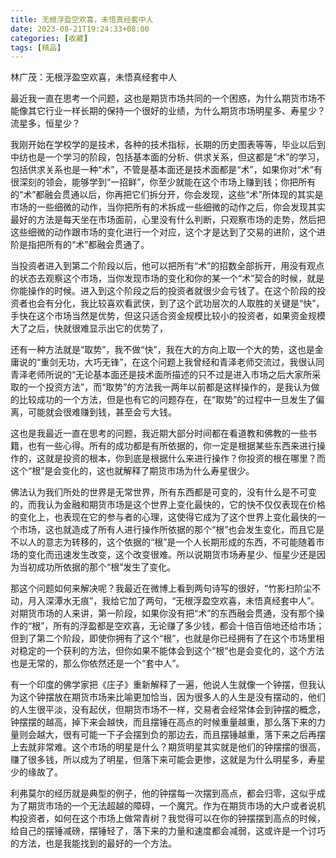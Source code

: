 ```yaml
---
title: 无根浮盈空欢喜，未悟真经套中人
date: 2023-08-21T19:24:33+08:00
categories: [收藏]
tags: [精品]
---
```


林广茂：无根浮盈空欢喜，未悟真经套中人

最近我一直在思考一个问题，这也是期货市场共同的一个困惑，为什么期货市场不能像其它行业一样长期的保持一个很好的业绩，为什么期货市场明星多、寿星少？流星多，恒星少？

我刚开始在学校学的是技术，各种的技术指标，长期的历史图表等等，毕业以后到中纺也是一个学习的阶段，包括基本面的分析、供求关系，但这都是“术”的学习，包括供求关系也是一种“术”，不管是基本面还是技术面都是“术”，如果你对“术”有很深刻的领会，能够学到“一招鲜”，你至少就能在这个市场上赚到钱；你把所有的“术”都融会贯通以后，你再把它们拆分开，你会发现，这些“术”所体现的其实是市场的一些细微的动作，当你把所有的术拆成一些细微的动作之后，你会发现其实最好的方法是每天坐在市场面前，心里没有什么判断，只观察市场的走势，然后把这些细微的动作跟市场的变化进行一个对应，这个才是达到了交易的进阶，这个进阶是指把所有的“术”都融会贯通了。

当投资者进入到第二个阶段以后，他可以把所有“术”的招数全部拆开，用没有观点的状态去观察这个市场，当你发现市场的变化和你的某一个“术”契合的时候，就是你能操作的时候。进入到这个阶段之后的投资者就很少会亏钱了。在这个阶段的投资者也会有分化，我比较喜欢看武侠，到了这个武功层次的人取胜的关键是“快”，手快在这个市场当然是优势，但这只适合资金规模比较小的投资者，如果资金规模大了之后，快就很难显示出它的优势了，

还有一种方法就是“取势”，我不做“快”，我在大的方向上取一个大的势，这也是金庸说的“重剑无功，大巧无锋”，在这个问题上我曾经和青泽老师交流过，我很认同青泽老师所说的“无论基本面还是技术面所描述的只不过是进入市场之后大家所采取的一个投资方法”，而“取势”的方法我一两年以前都是这样操作的，是我认为做的比较成功的一个方法，但是也有它的问题存在，在“取势”的过程中一旦发生了偏离，可能就会很难赚到钱，甚至会亏大钱。

这也是我最近一直在思考的问题，我近期大部分时间都在看道教和佛教的一些书籍，也有一些心得。所有的成功都是有所依据的，你一定是根据某些东西来进行操作的，这就是投资的根本，你到底是根据什么来进行操作？你投资的根在哪里？而这个“根”是会变化的，这也就解释了期货市场为什么寿星很少。

佛法认为我们所处的世界是无常世界，所有东西都是可变的，没有什么是不可变的，而我认为金融和期货市场是这个世界上变化最快的，它的快不仅仅表现在价格的变化上，也表现在它的参与者的心理，这使得它成为了这个世界上变化最快的一个市场，这也就造成了所有人进行操作所依据的那个“根”也会发生变化，而且它是不以人的意志为转移的，这个依据的“根”是一个人长期形成的东西，不可能随着市场的变化而迅速发生改变，这个改变很难。所以说期货市场寿星少、恒星少还是因为当初成功所依据的那个“根”发生了变化。

那这个问题如何来解决呢？我最近在微博上看到两句诗写的很好，“竹影扫阶尘不动，月入深潭水无痕”，我给它加了两句，“无根浮盈空欢喜，未悟真经套中人”。对期货市场的人来讲，第一阶段，如果你没有把“术”的东西融会贯通，没有那个操作的“根”，所有的浮盈都是空欢喜，无论赚了多少钱，都会十倍百倍地还给市场；但到了第二个阶段，即使你拥有了这个“根”，也就是你已经拥有了在这个市场里相对稳定的一个获利的方法，但你如果不能体会到这个“根”也是会变化的，这个方法也是无常的，那么你依然还是一个“套中人”。

有一个印度的佛学家把《庄子》重新解释了一遍，他说人生就像一个钟摆，但我认为这个钟摆放在期货市场来比喻更加恰当，因为很多人的人生是没有摆动的，他们的人生很平淡，没有起伏，但期货市场不一样，交易者会经常体会到钟摆的概念，钟摆摆的越高，掉下来会越快，而且摆锤在高点的时候重量越重，那么落下来的力量则会越大，很有可能一下子会摆到负的那边去，而且摆锤越重，落下来之后再摆上去就非常难。这个市场的明星是什么？期货明星其实就是他们的钟摆摆的很高，赚了很多钱，所以成为了明星，但落下来可能会更惨，这就是为什么明星多，寿星少的缘故了。

利弗莫尔的经历就是典型的例子，他的钟摆每一次摆到高点，都会归零，这似乎成为了期货市场的一个无法超越的障碍，一个魔咒。作为在期货市场的大户或者说机构投资者，如何在这个市场上做常青树？我觉得可以在你的钟摆摆到高点的时候，给自己的摆锤减磅，摆锤轻了，落下来的力量和速度都会减弱，这或许是一个讨巧的方法，也是我能找到的最好的一个方法。
